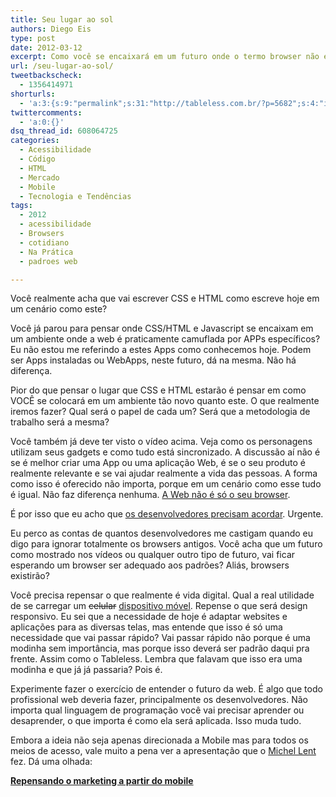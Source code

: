 ```yaml
---
title: Seu lugar ao sol
authors: Diego Eis
type: post
date: 2012-03-12
excerpt: Como você se encaixará em um futuro onde o termo browser não existe mais?
url: /seu-lugar-ao-sol/
tweetbackscheck:
  - 1356414971
shorturls:
  - 'a:3:{s:9:"permalink";s:31:"http://tableless.com.br/?p=5682";s:4:"isgd";s:19:"http://is.gd/1nCHyU";s:7:"tinyurl";s:26:"http://tinyurl.com/6vbmstj";}'
twittercomments:
  - 'a:0:{}'
dsq_thread_id: 608064725
categories:
  - Acessibilidade
  - Código
  - HTML
  - Mercado
  - Mobile
  - Tecnologia e Tendências
tags:
  - 2012
  - acessibilidade
  - Browsers
  - cotidiano
  - Na Prática
  - padroes web

---
```

Você realmente acha que vai escrever CSS e HTML como escreve hoje em um cenário como este?
  
Você já parou para pensar onde CSS/HTML e Javascript se encaixam em um ambiente onde a web é praticamente camuflada por APPs específicos? Eu não estou me referindo a estes Apps como conhecemos hoje. Podem ser Apps instaladas ou WebApps, neste futuro, dá na mesma. Não há diferença.

Pior do que pensar o lugar que CSS e HTML estarão é pensar em como VOCÊ se colocará em um ambiente tão novo quanto este. O que realmente iremos fazer? Qual será o papel de cada um? Será que a metodologia de trabalho será a mesma?



Você também já deve ter visto o vídeo acima. Veja como os personagens utilizam seus gadgets e como tudo está sincronizado. A discussão aí não é se é melhor criar uma App ou uma aplicação Web, é se o seu produto é realmente relevante e se vai ajudar realmente a vida das pessoas. A forma como isso é oferecido não importa, porque em um cenário como esse tudo é igual. Não faz diferença nenhuma. [A Web não é só o seu browser][1]. 

É por isso que eu acho que [os desenvolvedores precisam acordar][2]. Urgente.
  
Eu perco as contas de quantos desenvolvedores me castigam quando eu digo para ignorar totalmente os browsers antigos. Você acha que um futuro como mostrado nos vídeos ou qualquer outro tipo de futuro, vai ficar esperando um browser ser adequado aos padrões? Aliás, browsers existirão? 

Você precisa repensar o que realmente é vida digital. Qual a real utilidade de se carregar um <del>celular</del> <ins>dispositivo móvel</ins>. Repense o que será design responsivo. Eu sei que a necessidade de hoje é adaptar websites e aplicações para as diversas telas, mas entende que isso é só uma necessidade que vai passar rápido? Vai passar rápido não porque é uma modinha sem importância, mas porque isso deverá ser padrão daqui pra frente. Assim como o Tableless. Lembra que falavam que isso era uma modinha e que já já passaria? Pois é.

Experimente fazer o exercício de entender o futuro da web. É algo que todo profissional web deveria fazer, principalmente os desenvolvedores. Não importa qual linguagem de programação você vai precisar aprender ou desaprender, o que importa é como ela será aplicada. Isso muda tudo.

Embora a ideia não seja apenas direcionada a Mobile mas para todos os meios de acesso, vale muito a pena ver a apresentação que o [Michel Lent][3] fez. Dá uma olhada:

<div style="width:595px" id="__ss_11955809">
  <strong style="display:block;margin:12px 0 4px"><a href="http://www.slideshare.net/mlent68/repensando-o-marketing-a-partir-do-mobile" title="Repensando o marketing a partir do mobile" target="_blank">Repensando o marketing a partir do mobile</a></strong>
</div>

 [1]: http://tableless.com.br/utilizando-apps-em-vez-de-browsers/
 [2]: http://tableless.com.br/agora-e-a-vez-dos-desenvolvedores/
 [3]: http://www.viuisso.com.br/?utm_source=TablelessComBr&utm_medium=linkPost&utm_campaign=PostBlog
